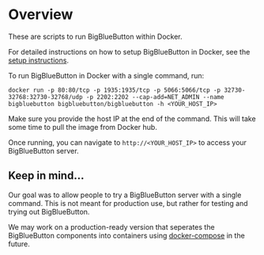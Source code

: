 # Overview

These are scripts to run BigBlueButton within Docker.  

For detailed instructions on how to setup BigBlueButton in Docker, see the [setup instructions](http://docs.bigbluebutton.org/labs/docker.html).

To run BigBlueButton in Docker with a single command, run:

~~~
docker run -p 80:80/tcp -p 1935:1935/tcp -p 5066:5066/tcp -p 32730-32768:32730-32768/udp -p 2202:2202 --cap-add=NET_ADMIN --name bigbluebutton bigbluebutton/bigbluebutton -h <YOUR_HOST_IP>
~~~

Make sure you provide the host IP at the end of the command. This will take some time to pull the image from Docker hub.

Once running, you can navigate to `http://<YOUR_HOST_IP>` to access your BigBlueButton server.

## Keep in mind...

Our goal was to allow people to try a BigBlueButton server with a single command. This is not meant for production use, but rather for testing and trying out BigBlueButton.

We may work on a production-ready version that seperates the BigBlueButton components into containers using [docker-compose](https://github.com/docker/compose) in the future.
